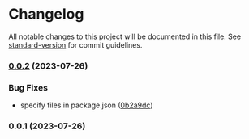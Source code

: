 # Changelog

All notable changes to this project will be documented in this file. See [standard-version](https://github.com/conventional-changelog/standard-version) for commit guidelines.

### [0.0.2](https://github.com/birchill/rehype-astro-images/compare/v0.0.1...v0.0.2) (2023-07-26)


### Bug Fixes

* specify files in package.json ([0b2a9dc](https://github.com/birchill/rehype-astro-images/commit/0b2a9dc52bdbc2b124255d3f48a056dc889d9aff))

### 0.0.1 (2023-07-26)
